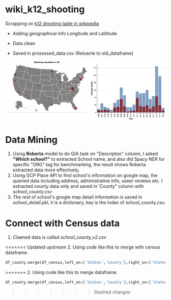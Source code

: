 # wiki_k12_shooting

Scrapping on [k12 shooting table in wikipedia](https://en.wikipedia.org/wiki/List_of_school_shootings_in_the_United_States)
 
 - Adding geographical info Longitude and Latittude
 
 - Data clean
 
 - Saved in prosessed_data.csv (Reloacte to old_dataframe)
 
 ![img](resource/visualization.png)

# Data Mining 

1. Using __Roberta__ model to do Q/A task on "Descripton" column, I asked __"Which school?"__ to extracted School name, and also did Spacy NER for specific "ORG" tag for benchmarking, the result shows Roberta extracted data more effectively.
2. Using GCP Place API to find school's information on google map, the queried data including address, administrative info, useer reviews etc. I extracted county data only and saved in 'County" column with _school_county.csv_
3. The rest of school's google map detail information is saved in _school_detail.pkl_, it is a dictionary, key is the index of school_county.csv.

# Connect with Census data

1. Claened data is called _school_county_v2.csv_

<<<<<<< Updated upstream
2. Using code like this to merge with census dataframe.
```Python
df_county.merge(df_census,left_on=['States','County'],right_on=['States','County'],how='left')

```
=======
2. Using code like this to merge dataframe.
```python
df_county.merge(df_census,left_on=['States','County'],right_on=['States','County'],how='left')
```
>>>>>>> Stashed changes
